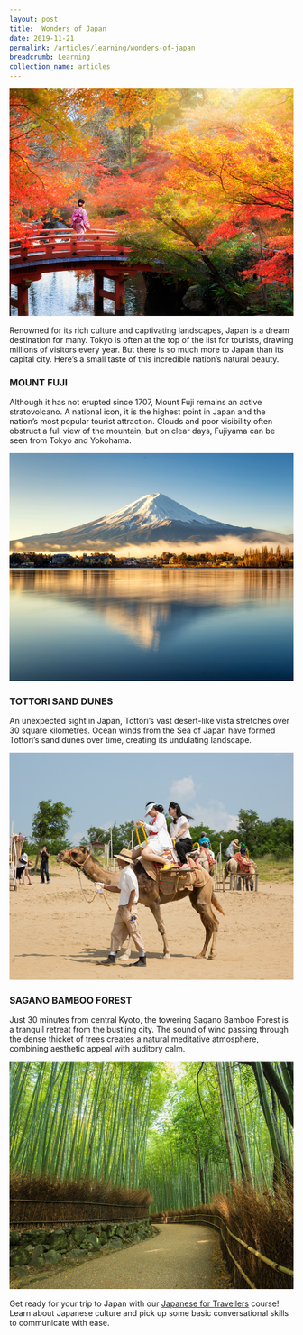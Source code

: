 ```yaml
---
layout: post
title:  Wonders of Japan
date: 2019-11-21
permalink: /articles/learning/wonders-of-japan
breadcrumb: Learning
collection_name: articles
---
```

![Wonders of Japan](/images/content-articles/learning/wonders-of-japan-img1.jpg)

Renowned for its rich culture and captivating landscapes, Japan is a dream destination for many. Tokyo is often at the top of the list for tourists, drawing millions of visitors every year. But there is so much more to Japan than its capital city. Here’s a small taste of this incredible nation’s natural beauty.

### MOUNT FUJI
Although it has not erupted since 1707, Mount Fuji remains an active stratovolcano. A national icon, it is the highest point in Japan and the nation’s most popular tourist attraction. Clouds and poor visibility often obstruct a full view of the mountain, but on clear days, Fujiyama can be seen from Tokyo and Yokohama. 

![Wonders of Japan](/images/content-articles/learning/wonders-of-japan-img2.jpg)

### TOTTORI SAND DUNES
An unexpected sight in Japan, Tottori’s vast desert-like vista stretches over 30 square kilometres. Ocean winds from the Sea of Japan have formed Tottori’s sand dunes over time, creating its undulating landscape.

![Wonders of Japan](/images/content-articles/learning/wonders-of-japan-img3.jpg)

### SAGANO BAMBOO FOREST
Just 30 minutes from central Kyoto, the towering Sagano Bamboo Forest is a tranquil retreat from the bustling city. The sound of wind passing through the dense thicket of trees creates a natural meditative atmosphere, combining aesthetic appeal with auditory calm.

![Wonders of Japan](/images/content-articles/learning/wonders-of-japan-img4.jpg)

Get ready for your trip to Japan with our [Japanese for Travellers](../../course-directory/lifelong-learning/#japanese-for-travellers) course! Learn about Japanese culture and pick up some basic conversational skills to communicate with ease.